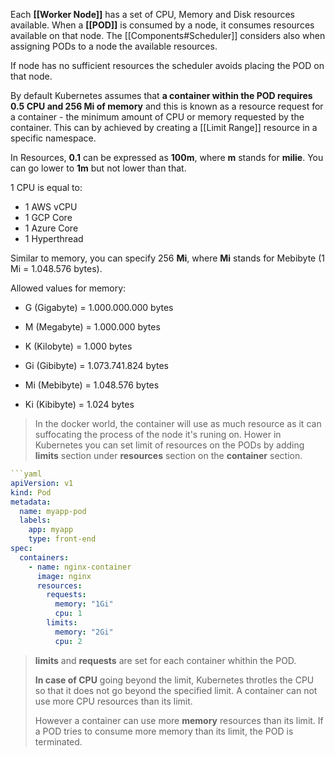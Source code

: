 Each **[[Worker Node]]** has a set of CPU, Memory and Disk resources available. When a **[[POD]]** is consumed by a node, it consumes resources available on that node. The [[Components#Scheduler]] considers also when assigning PODs to a node the available resources.

If node has no sufficient resources the scheduler avoids placing the POD on that node.

By default Kubernetes assumes that **a container within the POD requires 0.5 CPU and 256 Mi of memory** and this is known as a resource request for a container - the minimum amount of CPU or memory requested by the container. This can by achieved by creating a [[Limit Range]] resource in a specific namespace.

In Resources, **0.1** can be expressed as **100m**, where **m** stands for **milie**. You can go lower to **1m** but not lower than that.

1 CPU is equal to:
* 1 AWS vCPU
* 1 GCP Core
* 1 Azure Core
* 1 Hyperthread

Similar to memory, you can specify 256 **Mi**, where **Mi** stands for Mebibyte (1 Mi = 1.048.576 bytes).

Allowed values for memory:

* G (Gigabyte)    = 1.000.000.000 bytes
* M (Megabyte) = 1.000.000 bytes
* K (Kilobyte)     = 1.000 bytes

* Gi (Gibibyte)    = 1.073.741.824 bytes
* Mi (Mebibyte) = 1.048.576 bytes
* Ki (Kibibyte)     = 1.024 bytes

> In the docker world, the container will use as much resource as it can suffocating the process of the node it's runing on. Hower in Kubernetes you can set limit of resources on the PODs by adding **limits** section under **resources** section on the **container** section.

```yaml
```yaml
apiVersion: v1
kind: Pod
metadata:
  name: myapp-pod
  labels:
    app: myapp
    type: front-end
spec:
  containers:
    - name: nginx-container
      image: nginx
      resources:
        requests:
          memory: "1Gi"
          cpu: 1
        limits:
          memory: "2Gi"
          cpu: 2
```

> **limits**  and **requests** are set for each container whithin the POD.
> 
> **In case of CPU** going beyond the limit, Kubernetes throtles the CPU so that it does not go beyond the specified limit. A container can not use more CPU resources than its limit.
> 
> However a container can use more **memory** resources than its limit. If a POD tries to consume more memory than its limit, the POD is terminated.